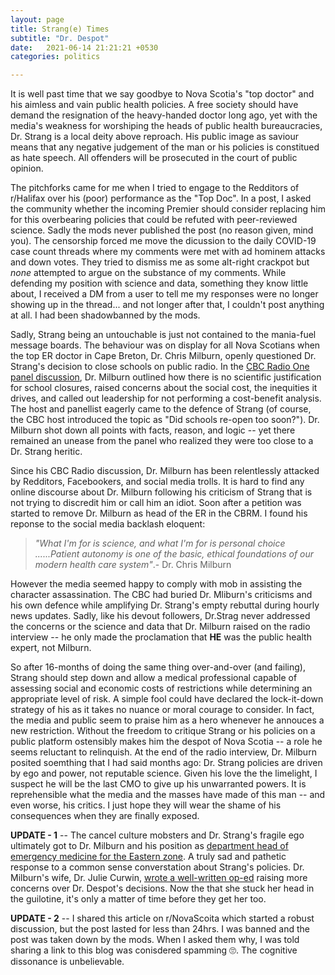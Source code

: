 ```yaml
---
layout: page
title: Strang(e) Times
subtitle: "Dr. Despot"
date:   2021-06-14 21:21:21 +0530
categories: politics

---
```


It is well past time that we say goodbye to Nova Scotia's "top doctor" and his aimless and vain public health policies.
A free society should have demand the resignation of the heavy-handed doctor long ago, yet with the media's weakness for
worshiping the heads of public health bureaucracies, Dr. Strang is a local deity above reproach. His public image as saviour means that any
negative judgement of the man or his policies is constitued as hate speech. All offenders will be prosecuted in the court of public opinion.

The pitchforks came for me when I tried to engage to the Redditors of r/Halifax over his (poor) performance as the "Top Doc". In a post, I asked the community whether the incoming Premier should consider replacing him for this overbearing policies that could be refuted with peer-reviewed science. Sadly the mods never published the post (no reason given, mind you). The censorship forced me move the dicussion to the daily COVID-19 case count threads where my comments were met with ad hominem attacks and down votes. They tried to dismiss me as some alt-right crackpot but *none* attempted to argue on the substance of my comments. While defending my position with science and data, something they know little about, I received a DM from a user to tell me my responses were no longer showing up in the thread... and not longer after that, I couldn't post anything at all. I had been shadowbanned by the mods.
  
Sadly, Strang being an untouchable is just not contained to the mania-fuel message boards. The behaviour was on display for all Nova Scotians when the top ER doctor in Cape Breton, 
Dr. Chris Milburn, openly questioned Dr. Strang's decision to close schools on public radio. In the [CBC Radio One panel discussion](https://www.cbc.ca/listen/live-radio/1-24-information-morning-cape-breton/clip/15848671-issue-panel-anna-manley-candee-mccarthy-chris), Dr. Milburn outlined how there is no scientific justification 
for school closures, raised concerns about the social cost, the inequities it drives, and called out leadership for not performing a cost-benefit analysis.
The host and panellist eagerly came to the defence of Strang (of course, the CBC host introduced the topic as "Did schools re-open too soon?"). 
Dr. Milburn shot down all points with facts, reason, and logic -- yet there remained an unease from the panel who realized they were too close to a Dr. Strang heritic. 

Since his CBC Radio discussion, Dr. Milburn has been relentlessly attacked by Redditors, Facebookers, and social media trolls. It is hard to find any online discourse about
Dr. Milburn following his criticism of Strang that is not trying to discredit him or call him an idiot. Soon after a petition was started to remove Dr. Milburn as head of the ER in the CBRM. I found his reponse to the social media backlash eloquent:  
>*"What I'm for is science, and what I'm for is personal choice ......Patient autonomy is one of the basic, ethical foundations of our modern health care system"*.- Dr. Chris Milburn
>
However the media seemed happy to comply with mob in assisting the character assassination. The CBC had buried Dr. Mliburn's criticisms and his own defence while amplifying Dr. Strang's empty rebuttal during hourly news updates. Sadly, like his devout followers, Dr.Strag never addressed the concerns or the science and data that Dr. Milburn raised on the radio interview -- he only made the proclamation that **HE** was the public health expert, not Milburn.


So after 16-months of doing the same thing over-and-over (and failing), Strang should step down and allow a medical professional capable of assessing social and economic costs of restrictions while determining an appropriate level of risk. A simple fool could have declared the lock-it-down strategy of his as it takes no nuance or moral courage to consider. In fact, the media and public seem to praise him as a hero whenever he annouces a new restriction. Without the freedom to critique Strang or his policies on a public platform ostensibly makes him the despot of Nova Scotia -- a role he seems reluctant to relinquish. At the end of the radio interview, Dr. Milburn posited soemthing that I had said months ago: Dr. Strang policies are driven by ego and power, not reputable science. Given his love the the limelight, I suspect he will be the last CMO to give up his unwarranted powers. It is reprehensible what the media and the masses have made of this man -- and even worse, his critics. I just hope they will wear the shame of his consequences when they are finally exposed.

**UPDATE - 1** -- The cancel culture mobsters and Dr. Strang's fragile ego ultimately got to Dr. Milburn and his position as [department head of emergency medicine for the Eastern zone](https://atlantic.ctvnews.ca/cape-breton-doctor-removed-as-head-of-emergency-medicine-for-eastern-zone-1.5473738). A truly sad and pathetic response to a common sense converstation about Strang's policies. Dr. Milburn's wife, Dr. Julie Curwin, [wrote a well-written op-ed](https://www.saltwire.com/cape-breton/opinion/local-perspectives/dr-julie-curwin-who-will-speak-for-covid-marginalized-patients-after-firing-of-sydney-er-chief-100602623/) raising more concerns over Dr. Despot's decisions. Now the that she stuck her head in the guilotine, it's only a matter of time before they get her too.   

**UPDATE - 2** -- I shared this article on r/NovaScoita which started a robust discussion, but the post lasted for less than 24hrs. I was banned and the post was taken down by the mods. When I asked them why, I was told sharing a link to this blog was conisdered spamming 🙄. The cognitive dissonance is unbelievable.

